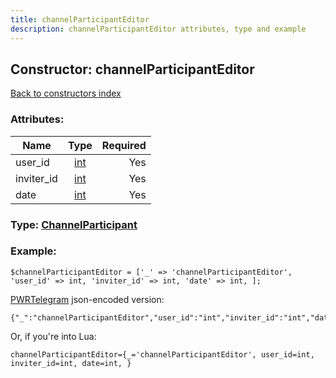 ```yaml
---
title: channelParticipantEditor
description: channelParticipantEditor attributes, type and example
---
```

## Constructor: channelParticipantEditor  
[Back to constructors index](index.md)



### Attributes:

| Name     |    Type       | Required |
|----------|:-------------:|---------:|
|user\_id|[int](../types/int.md) | Yes|
|inviter\_id|[int](../types/int.md) | Yes|
|date|[int](../types/int.md) | Yes|



### Type: [ChannelParticipant](../types/ChannelParticipant.md)


### Example:

```
$channelParticipantEditor = ['_' => 'channelParticipantEditor', 'user_id' => int, 'inviter_id' => int, 'date' => int, ];
```  

[PWRTelegram](https://pwrtelegram.xyz) json-encoded version:

```
{"_":"channelParticipantEditor","user_id":"int","inviter_id":"int","date":"int"}
```


Or, if you're into Lua:  


```
channelParticipantEditor={_='channelParticipantEditor', user_id=int, inviter_id=int, date=int, }

```


